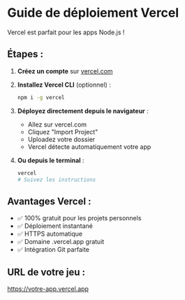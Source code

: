 # Guide de déploiement Vercel

Vercel est parfait pour les apps Node.js !

## Étapes :

1. **Créez un compte** sur [vercel.com](https://vercel.com)

2. **Installez Vercel CLI** (optionnel) :
   ```bash
   npm i -g vercel
   ```

3. **Déployez directement depuis le navigateur** :
   - Allez sur vercel.com
   - Cliquez "Import Project"
   - Uploadez votre dossier
   - Vercel détecte automatiquement votre app

4. **Ou depuis le terminal** :
   ```bash
   vercel
   # Suivez les instructions
   ```

## Avantages Vercel :
- ✅ 100% gratuit pour les projets personnels
- ✅ Déploiement instantané
- ✅ HTTPS automatique
- ✅ Domaine .vercel.app gratuit
- ✅ Intégration Git parfaite

## URL de votre jeu :
https://votre-app.vercel.app